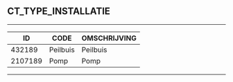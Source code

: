 ## CT_TYPE_INSTALLATIE

***

|ID                              	|CODE          	|OMSCHRIJVING|
|------                          	|----          	|-----    |
|432189|Peilbuis|Peilbuis|
|2107189|Pomp|Pomp|


***
